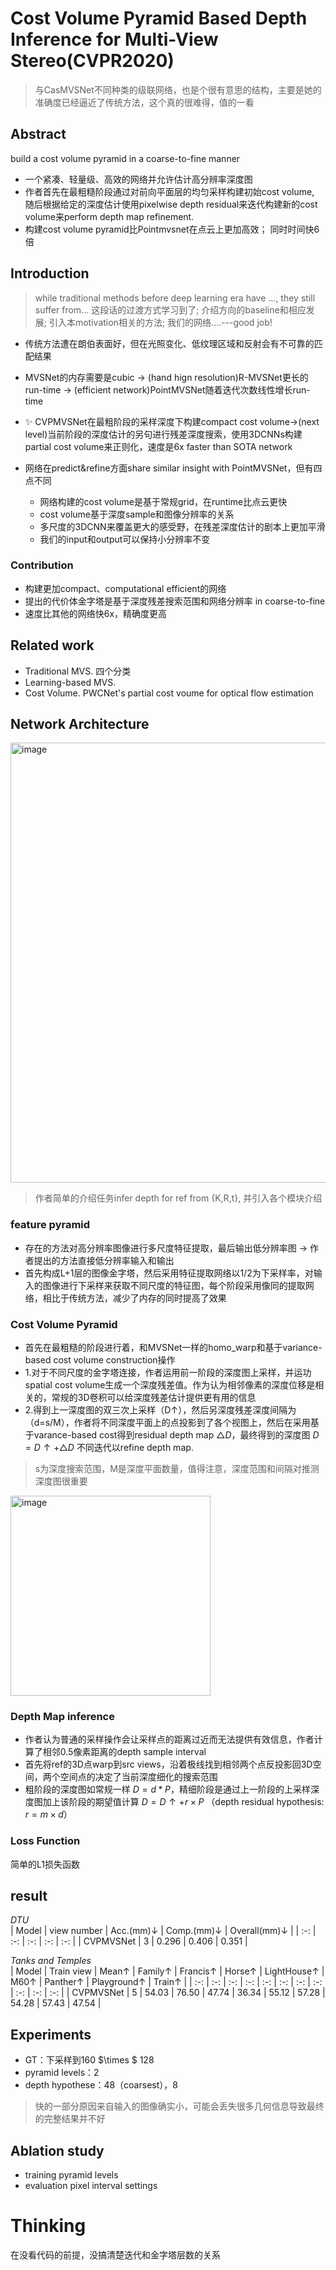 # Cost Volume Pyramid Based Depth Inference for Multi-View Stereo(CVPR2020)

> 与CasMVSNet不同种类的级联网络，也是个很有意思的结构，主要是她的准确度已经逼近了传统方法，这个真的很难得，值的一看

## Abstract
build a cost volume pyramid  in a coarse-to-fine manner

- 一个紧凑、轻量级、高效的网络并允许估计高分辨率深度图
- 作者首先在最粗糙阶段通过对前向平面层的均匀采样构建初始cost volume, 随后根据给定的深度估计使用pixelwise depth residual来迭代构建新的cost volume来perform depth map refinement.
- 构建cost volume pyramid比Pointmvsnet在点云上更加高效； 同时时间快6倍

## Introduction
> while traditional methods before deep learning era have ..., they still suffer from... 这段话的过渡方式学习到了; 介绍方向的baseline和相应发展; 引入本motivation相关的方法; 我们的网络....---good job!

- 传统方法遭在朗伯表面好，但在光照变化、低纹理区域和反射会有不可靠的匹配结果
- MVSNet的内存需要是cubic $\to$ (hand hign resolution)R-MVSNet更长的run-time $\to$ (efficient network)PointMVSNet随着迭代次数线性增长run-time


- :sparkles: CVPMVSNet在最粗阶段的采样深度下构建compact cost volume->(next level)当前阶段的深度估计的另句进行残差深度搜索，使用3DCNNs构建partial cost volume来正则化，速度是6x faster than SOTA network
- 网络在predict&refine方面share similar insight with PointMVSNet，但有四点不同
  - 网络构建的cost volume是基于常规grid，在runtime比点云更快
  - cost volume基于深度sample和图像分辨率的关系
  - 多尺度的3DCNN来覆盖更大的感受野，在残差深度估计的剧本上更加平滑
  - 我们的input和output可以保持小分辨率不变

### Contribution
- 构建更加compact、computational efficient的网络
- 提出的代价体金字塔是基于深度残差搜索范围和网络分辨率 in coarse-to-fine
- 速度比其他的网络快6x，精确度更高

## Related work

- Traditional MVS. 四个分类
- Learning-based MVS. 
- Cost Volume.  PWCNet's partial cost voume for optical flow estimation


## Network Architecture

<img width="704" alt="image" src="https://github.com/elleryw0518/MVS/assets/101634608/fb8fdfba-037a-431c-8250-cecc6c209001">

> 作者简单的介绍任务infer depth for ref from {K,R,t}, 并引入各个模块介绍

### feature pyramid

- 存在的方法对高分辨率图像进行多尺度特征提取，最后输出低分辨率图 $\to$ 作者提出的方法直接低分辨率输入和输出
- 首先构成L+1层的图像金字塔，然后采用特征提取网络以1/2为下采样率，对输入的图像进行下采样来获取不同尺度的特征图，每个阶段采用像同的提取网络，相比于传统方法，减少了内存的同时提高了效果

### Cost Volume Pyramid

- 首先在最粗糙的阶段进行着，和MVSNet一样的homo_warp和基于variance-based cost volume construction操作
- 1.对于不同尺度的金字塔连接，作者运用前一阶段的深度图上采样，并运功spatial cost volume生成一个深度残差值。作为认为相邻像素的深度位移是相关的，常规的3D卷积可以给深度残差估计提供更有用的信息
- 2.得到上一深度图的双三次上采样（D↑），然后另深度残差深度间隔为（d=s/M），作者将不同深度平面上的点投影到了各个视图上，然后在采用基于varance-based cost得到residual depth map $\triangle D$，最终得到的深度图 $D=D↑ + \triangle D$ 不同迭代以refine depth map.
> s为深度搜索范围，M是深度平面数量，值得注意，深度范围和间隔对推测深度图很重要

<img width="320" alt="image" src="https://github.com/elleryw0518/MVS/assets/101634608/b965bbd2-80b0-4a1f-a5e2-da5e9305e04c">

### Depth Map inference

- 作者认为普通的采样操作会让采样点的距离过近而无法提供有效信息，作者计算了相邻0.5像素距离的depth sample interval
- 首先将ref的3D点warp到src views，沿着极线找到相邻两个点反投影回3D空间，两个空间点的决定了当前深度细化的搜索范围
- 粗阶段的深度图如常规一样 $D=d*P$，精细阶段是通过上一阶段的上采样深度图加上该阶段的期望值计算 $D=D↑ + r\times P$ （depth residual hypothesis: $r=m\times d$）

### Loss Function
简单的L1损失函数

## result
 
*DTU*  
| Model | view number | Acc.(mm)↓ | Comp.(mm)↓ | Overall(mm)↓ | 
| :-: | :-: | :-: | :-: | :-: |
| CVPMVSNet | 3 | 0.296 | 0.406 | 0.351 |

*Tanks and Temples*  
| Model | Train view | Mean↑ | Family↑ | Francis↑ | Horse↑ | LightHouse↑ | M60↑ | Panther↑ | Playground↑ | Train↑ |
| :-: | :-: | :-: | :-: | :-: | :-: | :-: | :-: | :-: | :-: | :-: |
| CVPMVSNet | 5 | 54.03 | 76.50 | 47.74 | 36.34 | 55.12 | 57.28 | 54.28 | 57.43 | 47.54 |

## Experiments

- GT：下采样到160 $\times $ 128
- pyramid levels：2
- depth hypothese：48（coarsest），8

> 快的一部分原因来自输入的图像确实小，可能会丢失很多几何信息导致最终的完整结果并不好

## Ablation study
- training pyramid levels
- evaluation pixel interval settings

# Thinking
在没看代码的前提，没搞清楚迭代和金字塔层数的关系
